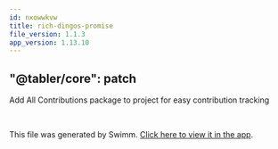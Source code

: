 ```yaml
---
id: nxowwkvw
title: rich-dingos-promise
file_version: 1.1.3
app_version: 1.13.10
---
```


## "@tabler/core": patch

Add All Contributions package to project for easy contribution tracking

<br/>

This file was generated by Swimm. [Click here to view it in the app](https://swimm-web-app.web.app/repos/Z2l0aHViJTNBJTNBdGFibGVyJTNBJTNBc2h1anV1dQ==/docs/nxowwkvw).
